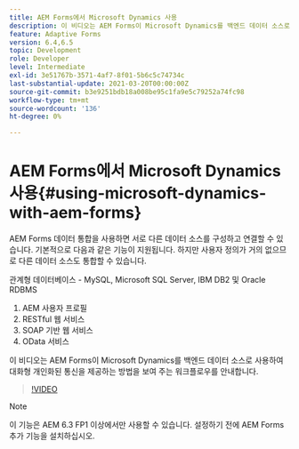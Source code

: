 ```yaml
---
title: AEM Forms에서 Microsoft Dynamics 사용
description: 이 비디오는 AEM Forms이 Microsoft Dynamics를 백엔드 데이터 소스로 사용하여 대화형 개인화된 통신을 제공하는 방법을 보여 주는 워크플로우를 안내합니다.
feature: Adaptive Forms
version: 6.4,6.5
topic: Development
role: Developer
level: Intermediate
exl-id: 3e51767b-3571-4af7-8f01-5b6c5c74734c
last-substantial-update: 2021-03-20T00:00:00Z
source-git-commit: b3e9251bdb18a008be95c1fa9e5c79252a74fc98
workflow-type: tm+mt
source-wordcount: '136'
ht-degree: 0%

---
```


# AEM Forms에서 Microsoft Dynamics 사용{#using-microsoft-dynamics-with-aem-forms}

AEM Forms 데이터 통합을 사용하면 서로 다른 데이터 소스를 구성하고 연결할 수 있습니다. 기본적으로 다음과 같은 기능이 지원됩니다. 하지만 사용자 정의가 거의 없으므로 다른 데이터 소스도 통합할 수 있습니다.

관계형 데이터베이스 - MySQL, Microsoft SQL Server, IBM DB2 및 Oracle RDBMS
1. AEM 사용자 프로필
1. RESTful 웹 서비스
1. SOAP 기반 웹 서비스
1. OData 서비스

이 비디오는 AEM Forms이 Microsoft Dynamics를 백엔드 데이터 소스로 사용하여 대화형 개인화된 통신을 제공하는 방법을 보여 주는 워크플로우를 안내합니다.

>[!VIDEO](https://video.tv.adobe.com/v/20971?quality=12&learn=on)

>[!NOTE]
>
>이 기능은 AEM 6.3 FP1 이상에서만 사용할 수 있습니다. 설정하기 전에 AEM Forms 추가 기능을 설치하십시오.
